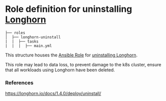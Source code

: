 # Role definition for uninstalling [Longhorn](https://longhorn.io/)

```
├── roles
│  ├── longhorn-uninstall
|  |  ├── tasks 
|  |  |  ├── main.yml  
```

This structure houses the [Ansible Role](https://docs.ansible.com/ansible/latest/playbook_guide/playbooks_reuse_roles.html#roles)
for [uninstalling Longhorn](https://longhorn.io/docs/1.4.0/deploy/uninstall/).
  

This role may lead to data loss, to prevent damage to the k8s cluster, ensure that all workloads using Longhorn have been deleted. 


### References

https://longhorn.io/docs/1.4.0/deploy/uninstall/
